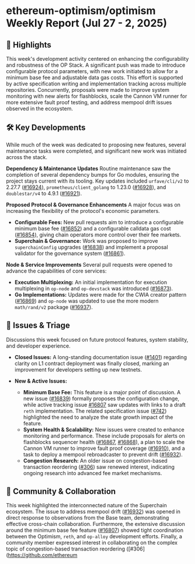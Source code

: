 # ethereum-optimism/optimism Weekly Report (Jul 27 - 2, 2025)

## 🚀 Highlights
This week's development activity centered on enhancing the configurability and robustness of the OP Stack. A significant push was made to introduce configurable protocol parameters, with new work initiated to allow for a minimum base fee and adjustable data gas costs. This effort is supported by active specification writing and implementation tracking across multiple repositories. Concurrently, proposals were made to improve system monitoring with new alerts for flashblocks, scale the Cannon VM runner for more extensive fault proof testing, and address mempool drift issues observed in the ecosystem.

## 🛠️ Key Developments
While much of the week was dedicated to proposing new features, several maintenance tasks were completed, and significant new work was initiated across the stack.

**Dependency & Maintenance Updates**
Routine maintenance saw the completion of several dependency bumps for Go modules, ensuring the project stays current with its tooling. Key updates included `urfave/cli/v2` to 2.27.7 ([#16924](https://github.com/ethereum-optimism/optimism/pull/16924)), `prometheus/client_golang` to 1.23.0 ([#16928](https://github.com/ethereum-optimism/optimism/pull/16928)), and `doublestar/v4` to 4.9.1 ([#16921](https://github.com/ethereum-optimism/optimism/pull/16921)).

**Proposed Protocol & Governance Enhancements**
A major focus was on increasing the flexibility of the protocol's economic parameters.
- **Configurable Fees:** New pull requests aim to introduce a configurable minimum base fee ([#16852](https://github.com/ethereum-optimism/optimism/pull/16852)) and a configurable calldata gas cost ([#16854](https://github.com/ethereum-optimism/optimism/pull/16854)), giving chain operators more control over their fee markets.
- **Superchain & Governance:** Work was proposed to improve `superchainConfig` upgrades ([#16838](https://github.com/ethereum-optimism/optimism/pull/16838)) and implement a proposal validator for the governance system ([#16861](https://github.com/ethereum-optimism/optimism/pull/16861)).

**Node & Service Improvements**
Several pull requests were opened to advance the capabilities of core services:
- **Execution Multiplexing:** An initial implementation for execution multiplexing in `op-node` and `op-devstack` was introduced ([#16873](https://github.com/ethereum-optimism/optimism/pull/16873)).
- **Go Implementations:** Updates were made for the CWIA creator pattern ([#16869](https://github.com/ethereum-optimism/optimism/pull/16869)) and `op-node` was updated to use the more modern `math/rand/v2` package ([#16937](https://github.com/ethereum-optimism/optimism/pull/16937)).

## 🐛 Issues & Triage
Discussions this week focused on future protocol features, system stability, and developer experience.

- **Closed Issues:** A long-standing documentation issue ([#1401](https://github.com/ethereum-optimism/optimism/issues/1401)) regarding clarity on L1 contract deployment was finally closed, marking an improvement for developers setting up new testnets.

- **New & Active Issues:**
    - **Minimum Base Fee:** This feature is a major point of discussion. A new issue ([#16839](https://github.com/ethereum-optimism/optimism/issues/16839)) formally proposes the configuration change, while active tracking issue [#16807](https://github.com/ethereum-optimism/optimism/issues/16807) saw updates with links to a draft `reth` implementation. The related specification issue ([#742](https://github.com/ethereum-optimism/optimism/issues/742)) highlighted the need to analyze the state growth impact of the feature.
    - **System Health & Scalability:** New issues were created to enhance monitoring and performance. These include proposals for alerts on flashblocks sequencer health ([#16867](https://github.com/ethereum-optimism/optimism/issues/16867), [#16868](https://github.com/ethereum-optimism/optimism/issues/16868)), a plan to scale the Cannon VM runner to improve fault proof coverage ([#16910](https://github.com/ethereum-optimism/optimism/issues/16910)), and a task to deploy a mempool rebroadcaster to prevent drift ([#16932](https://github.com/ethereum-optimism/optimism/issues/16932)).
    - **Congestion Research:** An older issue on congestion-based transaction reordering ([#306](https://github.com/ethereum-optimism/optimism/issues/306)) saw renewed interest, indicating ongoing research into advanced fee market mechanisms.

## 💬 Community & Collaboration
This week highlighted the interconnected nature of the Superchain ecosystem. The issue to address mempool drift ([#16932](https://github.com/ethereum-optimism/optimism/issues/16932)) was opened in direct response to observations from the Base team, demonstrating effective cross-chain collaboration. Furthermore, the extensive discussion around the minimum base fee feature ([#16807](https://github.com/ethereum-optimism/optimism/issues/16807)) showed tight coordination between the Optimism, `reth`, and `op-alloy` development efforts. Finally, a community member expressed interest in collaborating on the complex topic of congestion-based transaction reordering ([#306](https://github.com/ethereum